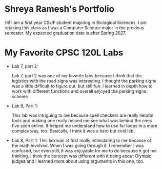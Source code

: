 # Shreya Ramesh's Portfolio

Hi! I am a first year CSUF student majoring in Biological Sciences. I am retaking this class 
as I was a Computer Science major in the previous semester. My expected graduation date is after Spring 2027. 

# My Favorite CPSC 120L Labs

* Lab 7, part 2: 

  Lab 7, part 2 was one of my favorite labs because I think that the logistics with the road signs
  was interesting. I thought the parking signs was a little difficult to figure out, but still fun. 
  I learned in depth how to work with different functions and overall enjoyed the parking signs
  scheme.

* Lab 9, Part 1: 

  This lab was intriguing to me because spell checkers are really helpful tools and making one
  really helped me see what was behind the ones I've seen online. It helped me understand how to use
  for loops in a more complex way, too. Basically, I think it was a hard but cool lab. 

* Lab 8, Part 1: 
  This lab was at first really intimidating to me because of the math involved. When I was going
  through it, I remember I was confused, but even still, it was enjoyable for me to do because
  it got me thinking. I think the concept was different with it being about Olympic judges and 
  I learned more about using arguments in this one, too.
